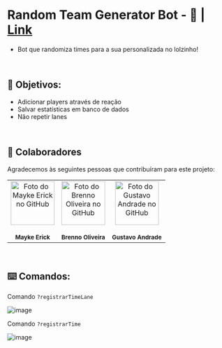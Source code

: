 # Random Team Generator Bot - 🤖 | [Link](https://discord.com/api/oauth2/authorize?client_id=975947072488484926&permissions=412317207552&scope=applications.commands%20bot)
* Bot que randomiza times para a sua personalizada no lolzinho!

<br>

## 🎯 Objetivos:

* Adicionar players através de reação
* Salvar estatísticas em banco de dados
* Não repetir lanes

<br>

## 🤝 Colaboradores

Agradecemos às seguintes pessoas que contribuíram para este projeto:

<table>
  <tr>
    <td align="center">
      <a href="#">
        <a href="https://github.com/MaykeESA">
          <img src="https://avatars.githubusercontent.com/u/81484737?v=4" width="100px;" alt="Foto do Mayke Erick no GitHub"/><br>
        </a>
        <br>
        <sub>
          <b>Mayke Erick</b>
        </sub>
      </a>
    </td>
    <td align="center">
      <a href="#">
        <a href="https://github.com/brennoliveira">
          <img src="https://avatars.githubusercontent.com/u/61173866?v=4" width="100px;" alt="Foto do Brenno Oliveira no GitHub"/><br>
        </a>
        <br>
        <sub>
          <b>Brenno Oliveira</b>
        </sub>
      </a>
    </td>
    <td align="center">
      <a href="#">
        <a href="https://github.com/GugaAAndrade">
          <img src="https://avatars.githubusercontent.com/u/105755546?v=4" width="100px;" alt="Foto do Gustavo Andrade no GitHub"/><br>
        </a>
        <br>
        <sub>
          <b>Gustavo Andrade</b>
        </sub>
      </a>
    </td>
  </tr>
</table>

<br>

<h2> ⌨️ Comandos: </h2>

Comando `?registrarTimeLane`

![image](https://drive.google.com/uc?export=view&id=1eXsAOn5hZ7FdYodCvGm2HxETGEkjIzdV)

Comando `?registrarTime`

![image](https://drive.google.com/uc?export=view&id=18tIef-8l2DJm12bGHgMnq19oIcceFRXf)

